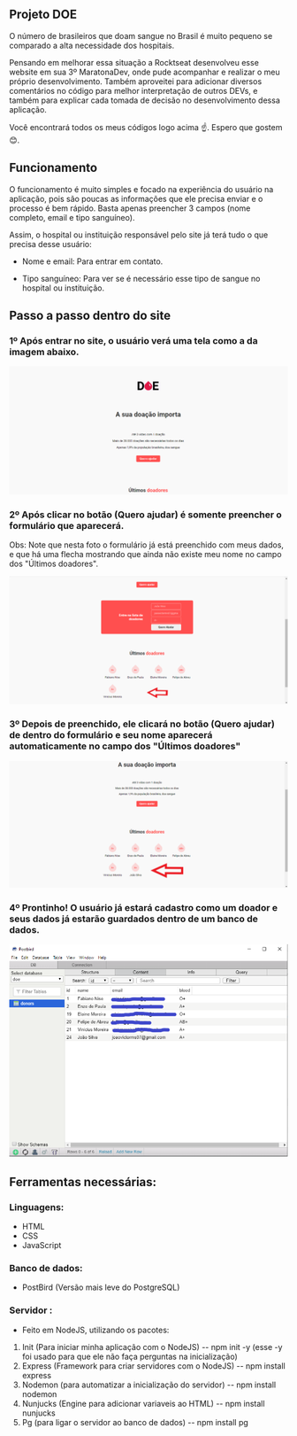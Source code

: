 ## Projeto DOE

O número de brasileiros que doam sangue no Brasil é muito pequeno se comparado a alta necessidade dos hospitais.

Pensando em melhorar essa situação a Rocktseat desenvolveu esse website em sua 3º MaratonaDev, onde pude acompanhar e realizar o meu próprio desenvolvimento. Também aproveitei para adicionar diversos comentários no código para melhor interpretação de outros DEVs, e também para explicar cada tomada de decisão no desenvolvimento dessa aplicação.

Você encontrará todos os meus códigos logo acima ☝. Espero que gostem 😊.

## Funcionamento

O funcionamento é muito simples e focado na experiência do usuário na aplicação, pois são poucas as informações que ele precisa enviar e o processo é bem rápido. Basta apenas preencher 3 campos (nome completo, email e tipo sanguíneo).

Assim, o hospital ou instituição responsável pelo site já terá tudo o que precisa desse usuário:

- Nome e email: Para entrar em contato.

- Tipo sanguíneo: Para ver se é necessário esse tipo de sangue no hospital ou instituição.

## Passo a passo dentro do site
### 1º Após entrar no site, o usuário verá uma tela como a da imagem abaixo.

![image](https://github.com/JVictor07/Project-DOE/blob/master/FtSiteDOE1.png)

### 2º Após clicar no botão (Quero ajudar) é somente preencher o formulário que aparecerá.

Obs: Note que nesta foto o formulário já está preenchido com meus dados, e que há uma flecha mostrando que ainda não existe meu nome no campo dos "Últimos doadores".

![image](https://github.com/JVictor07/Project-DOE/blob/master/FtSiteDOE2.png)

### 3º Depois de preenchido, ele clicará no botão (Quero ajudar) de dentro do formulário e seu nome aparecerá automaticamente no campo dos "Últimos doadores" 

![image](https://github.com/JVictor07/Project-DOE/blob/master/FtSiteDOE3.png)

### 4º Prontinho! O usuário já estará cadastro como um doador e seus dados já estarão guardados dentro de um banco de dados. 
![image](https://github.com/JVictor07/Project-DOE/blob/master/ftbancoDOE.png)

## Ferramentas necessárias:

### Linguagens:
- HTML
- CSS
- JavaScript

### Banco de dados:
- PostBird (Versão mais leve do PostgreSQL)

### Servidor :
- Feito em NodeJS, utilizando os pacotes:


1. Init (Para iniciar minha aplicação com o NodeJS) -- npm init -y (esse -y foi usado para que ele não faça perguntas na inicialização)
2. Express (Framework para criar servidores com o NodeJS) -- npm install express
3. Nodemon (para automatizar a inicialização do servidor) -- npm install nodemon
4. Nunjucks (Engine para adicionar variaveis ao HTML) -- npm install nunjucks
5. Pg (para ligar o servidor ao banco de dados) --  npm install pg

